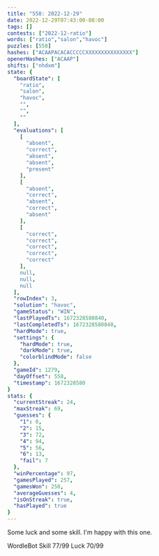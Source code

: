 ```yaml
---
title: "558: 2022-12-29"
date: 2022-12-29T07:43:00-08:00
tags: []
contests: ["2022-12-ratio"]
words: ["ratio","salon","havoc"]
puzzles: [558]
hashes: ["ACAAPACACACCCCCXXXXXXXXXXXXXXX"]
openerHashes: ["ACAAP"]
shifts: ["nhdxm"]
state: {
  "boardState": [
    "ratio",
    "salon",
    "havoc",
    "",
    "",
    ""
  ],
  "evaluations": [
    [
      "absent",
      "correct",
      "absent",
      "absent",
      "present"
    ],
    [
      "absent",
      "correct",
      "absent",
      "correct",
      "absent"
    ],
    [
      "correct",
      "correct",
      "correct",
      "correct",
      "correct"
    ],
    null,
    null,
    null
  ],
  "rowIndex": 3,
  "solution": "havoc",
  "gameStatus": "WIN",
  "lastPlayedTs": 1672328580840,
  "lastCompletedTs": 1672328580840,
  "hardMode": true,
  "settings": {
    "hardMode": true,
    "darkMode": true,
    "colorblindMode": false
  },
  "gameId": 1279,
  "dayOffset": 558,
  "timestamp": 1672328580
}
stats: {
  "currentStreak": 24,
  "maxStreak": 69,
  "guesses": {
    "1": 0,
    "2": 15,
    "3": 72,
    "4": 94,
    "5": 56,
    "6": 13,
    "fail": 7
  },
  "winPercentage": 97,
  "gamesPlayed": 257,
  "gamesWon": 250,
  "averageGuesses": 4,
  "isOnStreak": true,
  "hasPlayed": true
}
---
```

<!-- more -->
Some luck and some skill. I'm happy with this one. 

WordleBot
Skill 77/99
Luck 70/99
